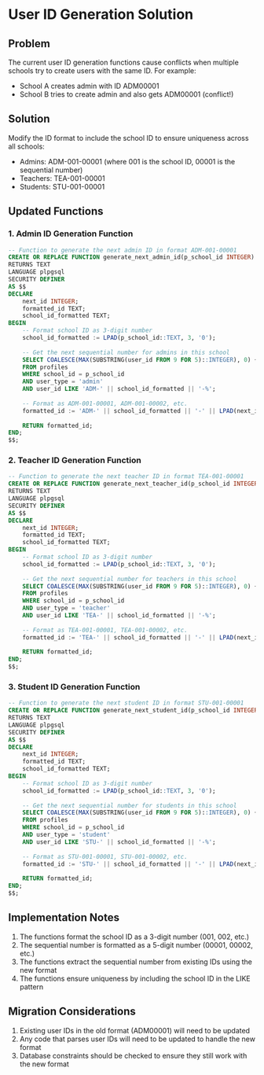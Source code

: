 # User ID Generation Solution

## Problem
The current user ID generation functions cause conflicts when multiple schools try to create users with the same ID. For example:
- School A creates admin with ID ADM00001
- School B tries to create admin and also gets ADM00001 (conflict!)

## Solution
Modify the ID format to include the school ID to ensure uniqueness across all schools:
- Admins: ADM-001-00001 (where 001 is the school ID, 00001 is the sequential number)
- Teachers: TEA-001-00001
- Students: STU-001-00001

## Updated Functions

### 1. Admin ID Generation Function
```sql
-- Function to generate the next admin ID in format ADM-001-00001
CREATE OR REPLACE FUNCTION generate_next_admin_id(p_school_id INTEGER)
RETURNS TEXT
LANGUAGE plpgsql
SECURITY DEFINER
AS $$
DECLARE
    next_id INTEGER;
    formatted_id TEXT;
    school_id_formatted TEXT;
BEGIN
    -- Format school ID as 3-digit number
    school_id_formatted := LPAD(p_school_id::TEXT, 3, '0');
    
    -- Get the next sequential number for admins in this school
    SELECT COALESCE(MAX(SUBSTRING(user_id FROM 9 FOR 5)::INTEGER), 0) + 1 INTO next_id
    FROM profiles 
    WHERE school_id = p_school_id 
    AND user_type = 'admin' 
    AND user_id LIKE 'ADM-' || school_id_formatted || '-%';
    
    -- Format as ADM-001-00001, ADM-001-00002, etc.
    formatted_id := 'ADM-' || school_id_formatted || '-' || LPAD(next_id::TEXT, 5, '0');
    
    RETURN formatted_id;
END;
$$;
```

### 2. Teacher ID Generation Function
```sql
-- Function to generate the next teacher ID in format TEA-001-00001
CREATE OR REPLACE FUNCTION generate_next_teacher_id(p_school_id INTEGER)
RETURNS TEXT
LANGUAGE plpgsql
SECURITY DEFINER
AS $$
DECLARE
    next_id INTEGER;
    formatted_id TEXT;
    school_id_formatted TEXT;
BEGIN
    -- Format school ID as 3-digit number
    school_id_formatted := LPAD(p_school_id::TEXT, 3, '0');
    
    -- Get the next sequential number for teachers in this school
    SELECT COALESCE(MAX(SUBSTRING(user_id FROM 9 FOR 5)::INTEGER), 0) + 1 INTO next_id
    FROM profiles 
    WHERE school_id = p_school_id 
    AND user_type = 'teacher' 
    AND user_id LIKE 'TEA-' || school_id_formatted || '-%';
    
    -- Format as TEA-001-00001, TEA-001-00002, etc.
    formatted_id := 'TEA-' || school_id_formatted || '-' || LPAD(next_id::TEXT, 5, '0');
    
    RETURN formatted_id;
END;
$$;
```

### 3. Student ID Generation Function
```sql
-- Function to generate the next student ID in format STU-001-00001
CREATE OR REPLACE FUNCTION generate_next_student_id(p_school_id INTEGER)
RETURNS TEXT
LANGUAGE plpgsql
SECURITY DEFINER
AS $$
DECLARE
    next_id INTEGER;
    formatted_id TEXT;
    school_id_formatted TEXT;
BEGIN
    -- Format school ID as 3-digit number
    school_id_formatted := LPAD(p_school_id::TEXT, 3, '0');
    
    -- Get the next sequential number for students in this school
    SELECT COALESCE(MAX(SUBSTRING(user_id FROM 9 FOR 5)::INTEGER), 0) + 1 INTO next_id
    FROM profiles 
    WHERE school_id = p_school_id 
    AND user_type = 'student' 
    AND user_id LIKE 'STU-' || school_id_formatted || '-%';
    
    -- Format as STU-001-00001, STU-001-00002, etc.
    formatted_id := 'STU-' || school_id_formatted || '-' || LPAD(next_id::TEXT, 5, '0');
    
    RETURN formatted_id;
END;
$$;
```

## Implementation Notes
1. The functions format the school ID as a 3-digit number (001, 002, etc.)
2. The sequential number is formatted as a 5-digit number (00001, 00002, etc.)
3. The functions extract the sequential number from existing IDs using the new format
4. The functions ensure uniqueness by including the school ID in the LIKE pattern

## Migration Considerations
1. Existing user IDs in the old format (ADM00001) will need to be updated
2. Any code that parses user IDs will need to be updated to handle the new format
3. Database constraints should be checked to ensure they still work with the new format